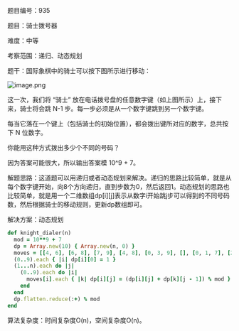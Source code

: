 题目编号：935

题目：骑士拨号器

难度：中等

考察范围：递归、动态规划

题干：国际象棋中的骑士可以按下图所示进行移动：

![image.png](https://assets.leetcode-cn.com/aliyun-lc-upload/uploads/2018/11/03/knight.png)

这一次，我们将 “骑士” 放在电话拨号盘的任意数字键（如上图所示）上，接下来，骑士将会跳 N-1 步。每一步必须是从一个数字键跳到另一个数字键。

每当它落在一个键上（包括骑士的初始位置），都会拨出键所对应的数字，总共按下 N 位数字。

你能用这种方式拨出多少个不同的号码？

因为答案可能很大，所以输出答案模 10^9 + 7。

解题思路：这道题可以用递归或者动态规划来解决。递归的思路比较简单，就是从每个数字键开始，向8个方向递归，直到步数为0，然后返回1。动态规划的思路也比较简单，就是用一个二维数组dp[i][j]表示从数字i开始跳j步可以得到的不同号码数，然后根据骑士的移动规则，更新dp数组即可。

解决方案：动态规划

```ruby
def knight_dialer(n)
  mod = 10**9 + 7
  dp = Array.new(10) { Array.new(n, 0) }
  moves = [[4, 6], [6, 8], [7, 9], [4, 8], [0, 3, 9], [], [0, 1, 7], [2, 6], [1, 3], [2, 4]]
  (0..9).each { |i| dp[i][0] = 1 }
  (1...n).each do |j|
    (0..9).each do |i|
      moves[i].each { |k| dp[i][j] = (dp[i][j] + dp[k][j - 1]) % mod }
    end
  end
  dp.flatten.reduce(:+) % mod
end
```

算法复杂度：时间复杂度O(n)，空间复杂度O(n)。